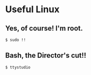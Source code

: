 # Useful Linux

## Yes, of course! I'm root.

```$ sudo !!```

## Bash, the Director's cut!!

```$ ttystudio```

